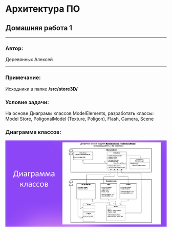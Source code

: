 # Архитектура ПО
## Домашняя работа 1
* **
### Автор:
Деревянных Алексей
* **
### Примечание:

Исходники в папке **/src/store3D/**

### Условие задачи:

На основе Диаграмы классов ModelElements, разработать классы: Model Store, PoligonalModel (Texture, Poligon), Flash, Camera, Scene

### Диаграмма классов:
![Model Elements](ModelElements.png)

